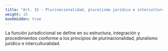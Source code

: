 ```yaml
---
title: "Art. 15 - Plurinacionalidad, pluralismo jurídico e interculturalidad"
weight: 15
bookHidden: true
---
```


La función jurisdiccional se define en su estructura, integración y procedimientos conforme a los principios de plurinacionalidad, pluralismo jurídico e interculturalidad.